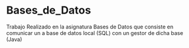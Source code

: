 # Bases_de_Datos
Trabajo Realizado en la asignatura Bases de Datos que consiste en comunicar un a base de datos local (SQL) con un gestor de dicha base (Java)
